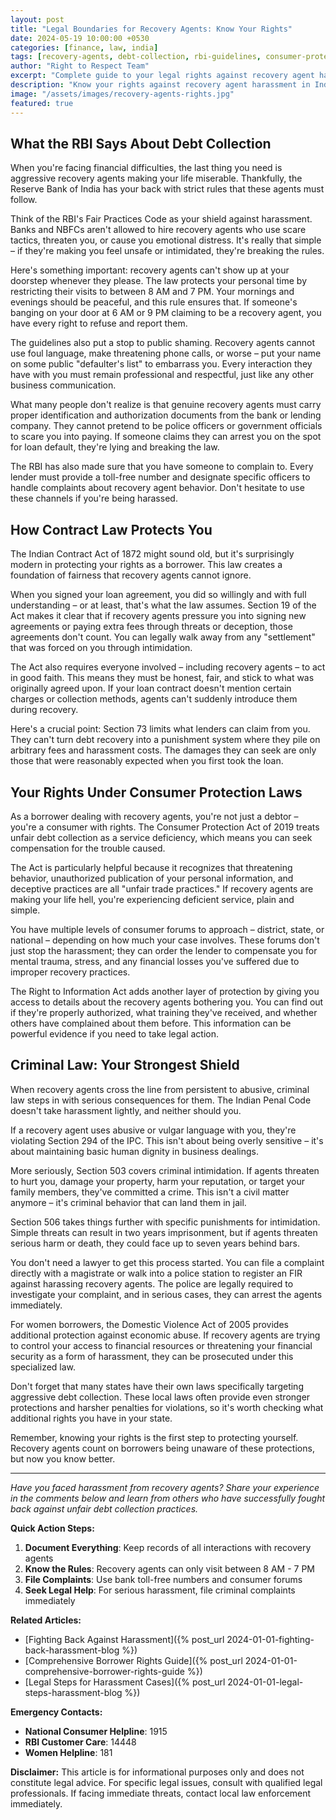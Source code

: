 ```yaml
---
layout: post
title: "Legal Boundaries for Recovery Agents: Know Your Rights"
date: 2024-05-19 10:00:00 +0530
categories: [finance, law, india]
tags: [recovery-agents, debt-collection, rbi-guidelines, consumer-protection, ipc, indian-contract-act]
author: "Right to Respect Team"
excerpt: "Complete guide to your legal rights against recovery agent harassment. Learn RBI guidelines, criminal law protections, and how to fight back against abusive debt collection practices."
description: "Know your rights against recovery agent harassment in India. Complete guide covering RBI guidelines, IPC protections, Consumer Protection Act remedies and legal boundaries for debt collection."
image: "/assets/images/recovery-agents-rights.jpg"
featured: true
---
```


## What the RBI Says About Debt Collection

When you're facing financial difficulties, the last thing you need is aggressive recovery agents making your life miserable. Thankfully, the Reserve Bank of India has your back with strict rules that these agents must follow.

Think of the RBI's Fair Practices Code as your shield against harassment. Banks and NBFCs aren't allowed to hire recovery agents who use scare tactics, threaten you, or cause you emotional distress. It's really that simple – if they're making you feel unsafe or intimidated, they're breaking the rules.

Here's something important: recovery agents can't show up at your doorstep whenever they please. The law protects your personal time by restricting their visits to between 8 AM and 7 PM. Your mornings and evenings should be peaceful, and this rule ensures that. If someone's banging on your door at 6 AM or 9 PM claiming to be a recovery agent, you have every right to refuse and report them.

The guidelines also put a stop to public shaming. Recovery agents cannot use foul language, make threatening phone calls, or worse – put your name on some public "defaulter's list" to embarrass you. Every interaction they have with you must remain professional and respectful, just like any other business communication.

What many people don't realize is that genuine recovery agents must carry proper identification and authorization documents from the bank or lending company. They cannot pretend to be police officers or government officials to scare you into paying. If someone claims they can arrest you on the spot for loan default, they're lying and breaking the law.

The RBI has also made sure that you have someone to complain to. Every lender must provide a toll-free number and designate specific officers to handle complaints about recovery agent behavior. Don't hesitate to use these channels if you're being harassed.

## How Contract Law Protects You

The Indian Contract Act of 1872 might sound old, but it's surprisingly modern in protecting your rights as a borrower. This law creates a foundation of fairness that recovery agents cannot ignore.

When you signed your loan agreement, you did so willingly and with full understanding – or at least, that's what the law assumes. Section 19 of the Act makes it clear that if recovery agents pressure you into signing new agreements or paying extra fees through threats or deception, those agreements don't count. You can legally walk away from any "settlement" that was forced on you through intimidation.

The Act also requires everyone involved – including recovery agents – to act in good faith. This means they must be honest, fair, and stick to what was originally agreed upon. If your loan contract doesn't mention certain charges or collection methods, agents can't suddenly introduce them during recovery.

Here's a crucial point: Section 73 limits what lenders can claim from you. They can't turn debt recovery into a punishment system where they pile on arbitrary fees and harassment costs. The damages they can seek are only those that were reasonably expected when you first took the loan.

## Your Rights Under Consumer Protection Laws

As a borrower dealing with recovery agents, you're not just a debtor – you're a consumer with rights. The Consumer Protection Act of 2019 treats unfair debt collection as a service deficiency, which means you can seek compensation for the trouble caused.

The Act is particularly helpful because it recognizes that threatening behavior, unauthorized publication of your personal information, and deceptive practices are all "unfair trade practices." If recovery agents are making your life hell, you're experiencing deficient service, plain and simple.

You have multiple levels of consumer forums to approach – district, state, or national – depending on how much your case involves. These forums don't just stop the harassment; they can order the lender to compensate you for mental trauma, stress, and any financial losses you've suffered due to improper recovery practices.

The Right to Information Act adds another layer of protection by giving you access to details about the recovery agents bothering you. You can find out if they're properly authorized, what training they've received, and whether others have complained about them before. This information can be powerful evidence if you need to take legal action.

## Criminal Law: Your Strongest Shield

When recovery agents cross the line from persistent to abusive, criminal law steps in with serious consequences for them. The Indian Penal Code doesn't take harassment lightly, and neither should you.

If a recovery agent uses abusive or vulgar language with you, they're violating Section 294 of the IPC. This isn't about being overly sensitive – it's about maintaining basic human dignity in business dealings.

More seriously, Section 503 covers criminal intimidation. If agents threaten to hurt you, damage your property, harm your reputation, or target your family members, they've committed a crime. This isn't a civil matter anymore – it's criminal behavior that can land them in jail.

Section 506 takes things further with specific punishments for intimidation. Simple threats can result in two years imprisonment, but if agents threaten serious harm or death, they could face up to seven years behind bars.

You don't need a lawyer to get this process started. You can file a complaint directly with a magistrate or walk into a police station to register an FIR against harassing recovery agents. The police are legally required to investigate your complaint, and in serious cases, they can arrest the agents immediately.

For women borrowers, the Domestic Violence Act of 2005 provides additional protection against economic abuse. If recovery agents are trying to control your access to financial resources or threatening your financial security as a form of harassment, they can be prosecuted under this specialized law.

Don't forget that many states have their own laws specifically targeting aggressive debt collection. These local laws often provide even stronger protections and harsher penalties for violations, so it's worth checking what additional rights you have in your state.

Remember, knowing your rights is the first step to protecting yourself. Recovery agents count on borrowers being unaware of these protections, but now you know better.

---

*Have you faced harassment from recovery agents? Share your experience in the comments below and learn from others who have successfully fought back against unfair debt collection practices.*

**Quick Action Steps:**
1. **Document Everything**: Keep records of all interactions with recovery agents
2. **Know the Rules**: Recovery agents can only visit between 8 AM - 7 PM
3. **File Complaints**: Use bank toll-free numbers and consumer forums
4. **Seek Legal Help**: For serious harassment, file criminal complaints immediately

**Related Articles:**
- [Fighting Back Against Harassment]({% post_url 2024-01-01-fighting-back-harassment-blog %})
- [Comprehensive Borrower Rights Guide]({% post_url 2024-01-01-comprehensive-borrower-rights-guide %})
- [Legal Steps for Harassment Cases]({% post_url 2024-01-01-legal-steps-harassment-blog %})

**Emergency Contacts:**
- **National Consumer Helpline**: 1915
- **RBI Customer Care**: 14448
- **Women Helpline**: 181

**Disclaimer:** This article is for informational purposes only and does not constitute legal advice. For specific legal issues, consult with qualified legal professionals. If facing immediate threats, contact local law enforcement immediately.
